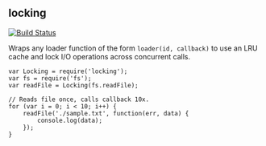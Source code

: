 locking
-------

[![Build Status](https://travis-ci.org/mapbox/node-locking.svg?branch=master)](https://travis-ci.org/mapbox/node-locking)

Wraps any loader function of the form `loader(id, callback)` to use
an LRU cache and lock I/O operations across concurrent calls.

    var Locking = require('locking');
    var fs = require('fs');
    var readFile = Locking(fs.readFile);

    // Reads file once, calls callback 10x.
    for (var i = 0; i < 10; i++) {
        readFile('./sample.txt', function(err, data) {
            console.log(data);
        });
    }

